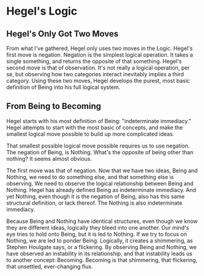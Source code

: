 # Hegel's Logic



## Hegel's Only Got Two Moves

From what I've gathered, Hegel only uses two moves in the Logic. Hegel's first move is negation. Negation is the simplest logical operation. It takes a single something, and returns the opposite of that something. Hegel's second move is that of observation. It's not really a logical operation, per se, but observing how two categories interact inevitably implies a third category. Using these two moves, Hegel develops the purest, most basic definition of Being into his full logical system.

## From Being to Becoming

Hegel starts with his most definition of Being: "indeterminate immediacy." Hegel attempts to start with the most basic of concepts, and make the smallest logical move possible to build up more complicated ideas.

That smallest possible logical move possible requires us to use negation. The negation of Being, is Nothing. What's the opposite of being other than nothing? It seems almost obvious.

The first move was that of negation. Now that we have two ideas, Being and Nothing, we need to do something else, and that something else is observing. We need to observe the logical relationship between Being and Nothing. Hegel has already defined Being as indeterminate immediacy. And yet Nothing, even though it is the negation of Being, also has this same structural definition, or lack thereof. The Nothing is also indeterminate immediacy.

Because Being and Nothing have identical structures, even though we know they are different ideas, logically they bleed into one another. Our mind's eye tries to hold onto Being, but it is led to Nothing. If we try to focus on Nothing, we are led to ponder Being. Logically, it creates a shimmering, as Stephen Houlgate says, or a flickering. By observing Being and Nothing, we have observed an instability in its relationship, and that instability leads us to another concept: Becoming. Becoming is that shimmering, that flickering, that unsettled, ever-changing flux.


